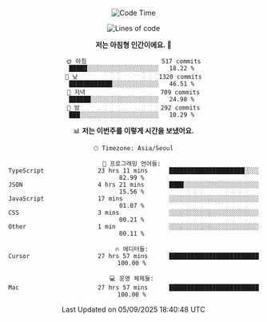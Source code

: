 <div align="center">

<br />

 <!--START_SECTION:waka-->
![Code Time](http://img.shields.io/badge/Code%20Time-5%2C099%20hrs%203%20mins-blue)

![Lines of code](https://img.shields.io/badge/%EC%A0%80%EB%8A%94%20%EC%97%AC%ED%83%9C%EA%B9%8C%EC%A7%80%20-2.1%20million%20%EC%A4%84%EC%9D%98%20%EC%BD%94%EB%93%9C%EB%A5%BC%20%EC%9E%91%EC%84%B1%ED%96%88%EC%96%B4%EC%9A%94.-blue)

**저는 아침형 인간이에요. 🐤** 

```text
🌞 아침                     517 commits         █████░░░░░░░░░░░░░░░░░░░░   18.22 % 
🌆 낮　                     1320 commits        ████████████░░░░░░░░░░░░░   46.51 % 
🌃 저녁                     709 commits         ██████░░░░░░░░░░░░░░░░░░░   24.98 % 
🌙 밤　                     292 commits         ███░░░░░░░░░░░░░░░░░░░░░░   10.29 % 
```


📊 **저는 이번주를 이렇게 시간을 보냈어요.** 

```text
🕑︎ Timezone: Asia/Seoul

💬 프로그래밍 언어들: 
TypeScript               23 hrs 11 mins      █████████████████████░░░░   82.99 % 
JSON                     4 hrs 21 mins       ████░░░░░░░░░░░░░░░░░░░░░   15.56 % 
JavaScript               17 mins             ░░░░░░░░░░░░░░░░░░░░░░░░░   01.07 % 
CSS                      3 mins              ░░░░░░░░░░░░░░░░░░░░░░░░░   00.21 % 
Other                    1 min               ░░░░░░░░░░░░░░░░░░░░░░░░░   00.11 % 

🔥 에디터들: 
Cursor                   27 hrs 57 mins      █████████████████████████   100.00 % 

💻 운영 체제들: 
Mac                      27 hrs 57 mins      █████████████████████████   100.00 % 
```


 Last Updated on 05/09/2025 18:40:48 UTC
<!--END_SECTION:waka-->

</div>

